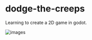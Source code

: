 # dodge-the-creeps
Learning to create a 2D game in godot.

![images](https://github.com/felipecastilhos/dodge-the-creeps/assets/575708/d87afdb1-4942-4c60-9109-19c36db5df10)
